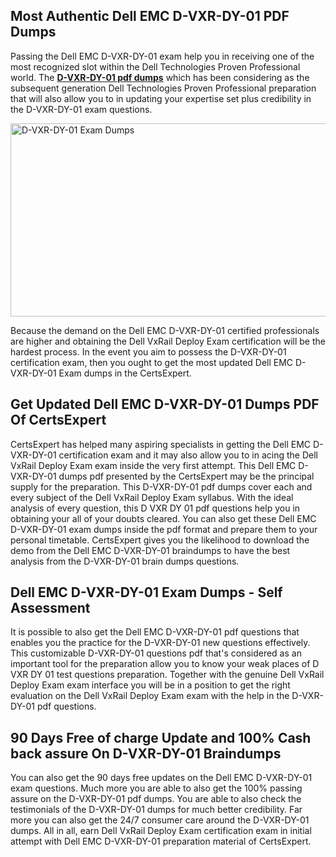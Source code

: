 <h2><strong>Most Authentic Dell EMC D-VXR-DY-01 PDF Dumps</strong></h2>
<p>Passing the Dell EMC D-VXR-DY-01 exam help you in receiving one of the most recognized slot within the Dell Technologies Proven Professional world. The <strong><a href="https://www.certsexpert.com/D-VXR-DY-01-pdf-questions.html">D-VXR-DY-01 pdf dumps</a></strong> which has been considering as the subsequent generation Dell Technologies Proven Professional preparation that will also allow you to in updating your expertise set plus credibility in the D-VXR-DY-01 exam questions.</p>
<p><img src="https://i.ibb.co/Z8Cm7mQ/D-VXR-DY-01.png" alt="D-VXR-DY-01 Exam Dumps" width="550" height="309" /></p>
<p>Because the demand on the Dell EMC D-VXR-DY-01 certified professionals are higher and obtaining the Dell VxRail Deploy Exam certification will be the hardest process. In the event you aim to possess the D-VXR-DY-01 certification exam, then you ought to get the most updated Dell EMC D-VXR-DY-01 Exam dumps in the CertsExpert.</p>
<h2><strong>Get Updated Dell EMC D-VXR-DY-01 Dumps PDF Of CertsExpert</strong></h2>
<p>CertsExpert has helped many aspiring specialists in getting the Dell EMC D-VXR-DY-01 certification exam and it may also allow you to in acing the Dell VxRail Deploy Exam exam inside the very first attempt. This Dell EMC D-VXR-DY-01 dumps pdf presented by the CertsExpert may be the principal supply for the preparation. This D-VXR-DY-01 pdf dumps cover each and every subject of the Dell VxRail Deploy Exam syllabus. With the ideal analysis of every question, this D VXR DY 01 pdf questions help you in obtaining your all of your doubts cleared. You can also get these Dell EMC D-VXR-DY-01 exam dumps inside the pdf format and prepare them to your personal timetable. CertsExpert gives you the likelihood to download the demo from the Dell EMC D-VXR-DY-01 braindumps to have the best analysis from the D-VXR-DY-01 brain dumps questions.</p>
<h2><strong>Dell EMC D-VXR-DY-01 Exam Dumps - Self Assessment</strong></h2>
<p>It is possible to also get the Dell EMC D-VXR-DY-01 pdf questions that enables you the practice for the D-VXR-DY-01 new questions effectively. This customizable D-VXR-DY-01 questions pdf that's considered as an important tool for the preparation allow you to know your weak places of D VXR DY 01 test questions preparation. Together with the genuine Dell VxRail Deploy Exam exam interface you will be in a position to get the right evaluation on the Dell VxRail Deploy Exam exam with the help in the D-VXR-DY-01 pdf questions.</p>
<h2><strong>90 Days Free of charge Update and 100% Cash back assure On D-VXR-DY-01 Braindumps</strong></h2>
<p>You can also get the 90 days free updates on the Dell EMC D-VXR-DY-01 exam questions. Much more you are able to also get the 100% passing assure on the D-VXR-DY-01 pdf dumps. You are able to also check the testimonials of the D-VXR-DY-01 dumps for much better credibility. Far more you can also get the 24/7 consumer care around the D-VXR-DY-01 dumps. All in all, earn Dell VxRail Deploy Exam certification exam in initial attempt with Dell EMC D-VXR-DY-01 preparation material of CertsExpert.</p>
